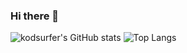 ### Hi there 👋

![kodsurfer's GitHub stats](https://github-readme-stats.vercel.app/api?username=kodsurfer&show_icons=true&theme=default) ![Top Langs](https://github-readme-stats.vercel.app/api/top-langs/?username=kodsurfer&layout=compact)
